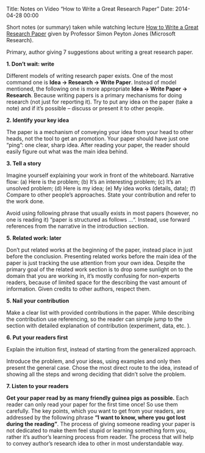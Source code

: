 Title: Notes on Video “How to Write a Great Research Paper”
Date: 2014-04-28 00:00

Short notes (or summary) taken while watching lecture [How to Write a Great Research Paper](https://www.youtube.com/watch?v=g3dkRsTqdDA) given by Professor Simon Peyton Jones (Microsoft Research).


Primary, author giving 7 suggestions about writing a great research paper.

**1. Don’t wait: write**

Different models of writing research paper exists. One of the most command one is **Idea -> Research ->  Write Paper**. Instead of model mentioned, the following one is more appropriate **Idea -> Write Paper -> Research**. Because writing papers is a primary mechanisms for doing research (not just for reporting it). Try to put any idea on the paper (take a note) and if it’s possible – discuss or present it to other people.

**2. Identify your key idea**

The paper is a mechanism of conveying your idea from your head to other heads, not the tool to get an promotion. Your paper should have just one “ping”: one clear, sharp idea. After reading your paper, the reader should easily figure out what was the main idea behind.

**3. Tell a story**

Imagine yourself explaining your work in front of the whiteboard. Narrative flow: (a) Here is the problem; (b) It’s an interesting problem; (c) It’s an unsolved problem; (d) Here is my idea; (e) My idea works (details, data); (f) Compare to other people’s approaches. State your contribution and refer to the work done.

Avoid using following phrase that usually exists in most papers (however, no one is reading it)  “paper is structured as follows …“. Instead, use forward references from the narrative in the introduction section.

**5. Related work: later**

Don’t put related works at the beginning of the paper, instead place in just before the conclusion. Presenting related works before the main idea of the paper is just tracking the use attention from your own idea. Despite the primary goal of the related work section is to drop some sunlight on to the domain that you are working in, it’s mostly confusing for non-experts readers, because of limited space for the describing the vast amount of information. Given credits to other authors, respect them.

**5. Nail your contribution**

Make a clear list with provided contributions in the paper. While describing the contribution use referencing, so the reader can simple jump to the section with detailed explanation of contribution (experiment, data, etc. ).

**6. Put your readers first**

Explain the intuition first, instead of starting from the generalized approach.

Introduce the problem, and your ideas, using examples and only then present the general case. Chose the most direct route to the idea, instead of showing all the steps and wrong deciding that didn’t solve the problem.

**7. Listen to your readers**

**Get your paper read by as many friendly guinea pigs as possible.** Each reader can only read your paper for the first time once! So use them carefully. The key points, which you want to get from your readers, are addressed by the following phrase **“I want to know, where you got lost during the reading”**. The process of giving someone reading your paper is not dedicated to make them feel stupid or learning something form you, rather it’s author’s learning process from reader. The process that will help to convey author’s research idea to other in most understandable way.